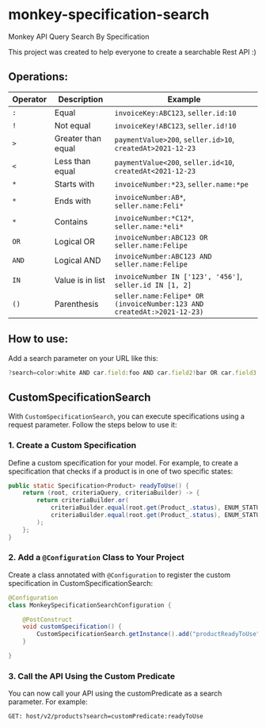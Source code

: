 # monkey-specification-search
Monkey API Query Search By Specification

This project was created to help everyone to create a searchable Rest API :)

## Operations:

<!-- table of operators -->
| Operator       | Description                     | Example                                                                |
|----------------|---------------------------------|------------------------------------------------------------------------|
| `:`            | Equal                           | `invoiceKey:ABC123`, `seller.id:10`                                    |
| `!`            | Not equal                       | `invoiceKey!ABC123`, `seller.id!10`                                    |
| `>`            | Greater than equal              | `paymentValue>200`, `seller.id>10`, `createdAt>2021-12-23`             |
| `<`            | Less than equal                 | `paymentValue<200`, `seller.id<10`, `createdAt<2021-12-23`             |
| `*`            | Starts with                     | `invoiceNumber:*23`, `seller.name:*pe`                                 |
| `*`            | Ends with                       | `invoiceNumber:AB*`, `seller.name:Feli*`                               |
| `*`            | Contains                        | `invoiceNumber:*C12*`, `seller.name:*eli*`                             |
| `OR`           | Logical OR                      | `invoiceNumber:ABC123 OR seller.name:Felipe`                           |
| `AND`          | Logical AND                     | `invoiceNumber:ABC123 AND seller.name:Felipe`                          |
| `IN`           | Value is in list                | `invoiceNumber IN ['123', '456']`, `seller.id IN [1, 2]`               |
| `()`           | Parenthesis                     | `seller.name:Felipe* OR (invoiceNumber:123 AND createdAt:>2021-12-23)` |


## How to use:

Add a search parameter on your URL like this:

```javascript
?search=color:white AND car.field:foo AND car.field2!bar OR car.field3:200 OR car.field4 IN ['foo','bar']
```

## CustomSpecificationSearch

With `CustomSpecificationSearch`, you can execute specifications using a request parameter. Follow the steps below to use it:

### 1. Create a Custom Specification

Define a custom specification for your model. For example, to create a specification that checks if a product is in one of two specific states:

```java
public static Specification<Product> readyToUse() {
    return (root, criteriaQuery, criteriaBuilder) -> {
        return criteriaBuilder.or(
            criteriaBuilder.equal(root.get(Product_.status), ENUM_STATUS_1),
            criteriaBuilder.equal(root.get(Product_.status), ENUM_STATUS_2)
        );
    };
}
```

### 2. Add a `@Configuration` Class to Your Project

Create a class annotated with `@Configuration` to register the custom specification in CustomSpecificationSearch:

```java
@Configuration
class MonkeySpecificationSearchConfiguration {

	@PostConstruct
	void customSpecification() {
		CustomSpecificationSearch.getInstance().add("productReadyToUse", ProductSpecification.readyToUse());
	}

}
```

### 3. Call the API Using the Custom Predicate

You can now call your API using the customPredicate as a search parameter. For example:

`GET: host/v2/products?search=customPredicate:readyToUse`